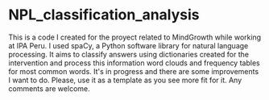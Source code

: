 # NPL_classification_analysis
This is a code I created for the proyect related to MindGrowth while working at IPA Peru. I used spaCy, a Python software library for natural language processing. It aims to classify answers using dictionaries created for the intervention and process this information word clouds and frequency tables for most common words. It's in progress and there are some improvements I want to do. Please, use it as a template as you see more fit for it. Any comments are welcome.

